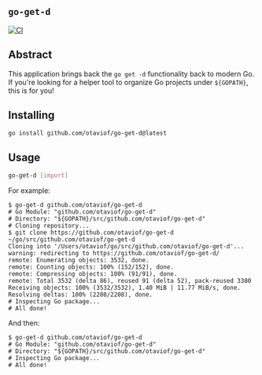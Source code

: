 `go-get-d`
----------

[![CI][projectBadgeSVG]](https://github.com/otaviof/go-get-d/actions/workflows/test.yaml)

## Abstract

This application brings back the `go get -d` functionality back to modern Go. If you're looking for a helper tool to organize Go projects under `${GOPATH}`, this is for you!

## Installing


```
go install github.com/otaviof/go-get-d@latest
```

## Usage


```bash
go-get-d [import]
```

For example:

```
$ go-get-d github.com/otaviof/go-get-d
# Go Module: "github.com/otaviof/go-get-d"
# Directory: "${GOPATH}/src/github.com/otaviof/go-get-d"
# Cloning repository...
$ git clone https://github.com/otaviof/go-get-d ~/go/src/github.com/otaviof/go-get-d
Cloning into '/Users/otaviof/go/src/github.com/otaviof/go-get-d'...
warning: redirecting to https://github.com/otaviof/go-get-d/
remote: Enumerating objects: 3532, done.
remote: Counting objects: 100% (152/152), done.
remote: Compressing objects: 100% (91/91), done.
remote: Total 3532 (delta 86), reused 91 (delta 52), pack-reused 3380
Receiving objects: 100% (3532/3532), 1.40 MiB | 11.77 MiB/s, done.
Resolving deltas: 100% (2208/2208), done.
# Inspecting Go package...
# All done!
```

And then:

```
$ go-get-d github.com/otaviof/go-get-d
# Go Module: "github.com/otaviof/go-get-d"
# Directory: "${GOPATH}/src/github.com/otaviof/go-get-d"
# Inspecting Go package...
# All done!
```

[projectBadgeSVG]: https://github.com/otaviof/go-get-d/actions/workflows/test.yaml/badge.svg
[projectTestWorkflow]: https://github.com/otaviof/go-get-d/actions/workflows/test.yaml
